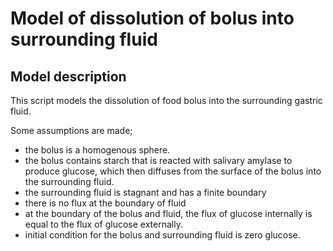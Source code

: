 # Model of dissolution of bolus into surrounding fluid

## Model description

This script models the dissolution of food bolus into the surrounding gastric
fluid.

Some assumptions are made;
  * the bolus is a homogenous sphere.
  * the bolus contains starch that is reacted with salivary amylase to
    produce glucose, which then diffuses from the surface of the bolus
    into the surrounding fluid.
  * the surrounding fluid is stagnant and has a finite boundary
  * there is no flux at the boundary of fluid
  * at the boundary of the bolus and fluid, the flux of glucose
    internally is equal to the flux of glucose externally.
  * initial condition for the bolus and surrounding fluid is zero
    glucose.
